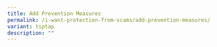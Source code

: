 ```yaml
---
title: Add Prevention Measures
permalink: /i-want-protection-from-scams/add-prevention-measures/
variant: tiptap
description: ""
---
```

<p></p>
